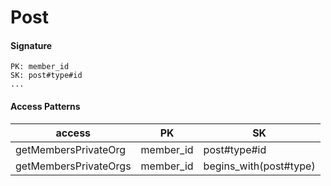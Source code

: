# Post

#### Signature

```
PK: member_id
SK: post#type#id
...
```

#### Access Patterns

| access                | PK        | SK                     |
| --------------------- | --------- | ---------------------- |
| getMembersPrivateOrg  | member_id | post#type#id           |
| getMembersPrivateOrgs | member_id | begins_with(post#type) |
